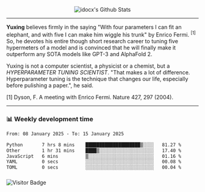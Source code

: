 <div align="center">
    <img align="center" src="https://github-readme-stats.vercel.app/api?username=idocx&show_icons=true&count_private=true&hide_border=true" alt="idocx's Github Stats"></img>
</div>

---

**Yuxing** believes firmly in the saying "With four parameters I can fit an elephant, and with five I can make him wiggle his trunk" by Enrico Fermi. <sup>[1]</sup> So, he devotes his entire though short research career to tuning five hypermeters of a model and is convinced that he will finally make it outperform any SOTA models like GPT-3 and AlphaFold 2.

Yuxing is not a computer scientist, a physicist or a chemist, but a *HYPERPARAMETER TUNING SCIENTIST*. "That makes a lot of difference. Hyperparameter tuning is the technique that changes our life, especially before pulishing a paper.", he said.

[1] Dyson, F. A meeting with Enrico Fermi. Nature 427, 297 (2004).


---

### 📊 Weekly development time
<!--START_SECTION:waka-->

```txt
From: 08 January 2025 - To: 15 January 2025

Python       7 hrs 8 mins    ████████████████████▒░░░░   81.27 %
Other        1 hr 31 mins    ████▒░░░░░░░░░░░░░░░░░░░░   17.40 %
JavaScript   6 mins          ▒░░░░░░░░░░░░░░░░░░░░░░░░   01.16 %
YAML         0 secs          ░░░░░░░░░░░░░░░░░░░░░░░░░   00.08 %
TOML         0 secs          ░░░░░░░░░░░░░░░░░░░░░░░░░   00.04 %
```

<!--END_SECTION:waka-->

### 

![Visitor Badge](https://visitor-badge.laobi.icu/badge?page_id=idocx.idocx)